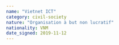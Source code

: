 ```yaml
---
name: "Vietnet ICT"
category: civil-society
nature: "Organisation à but non lucratif"
nationality: VNM
date_signed: 2019-11-12
---
```

